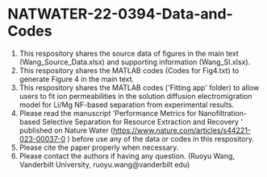 # NATWATER-22-0394-Data-and-Codes

1. This respository shares the source data of figures in the main text (Wang_Source_Data.xlsx) and supporting information (Wang_SI.xlsx).
2. This respository shares the MATLAB codes (Codes for Fig4.txt) to generate Figure 4 in the main text.
3. This respository shares the MATLAB codes ('Fitting app' folder) to allow users to fit ion permeabilities in the solution diffusion electromigration model for Li/Mg NF-based separation from experimental results.
4. Please read the manuscript 'Performance Metrics for Nanofiltration-based Selective Separation for Resource Extraction and Recovery ' published on Nature Water (https://www.nature.com/articles/s44221-023-00037-0 ) before use any of the data or codes in this respository. 
5. Please cite the paper properly when necessary.
6. Please contact the authors if having any question. (Ruoyu Wang, Vanderbilt University, ruoyu.wang@vanderbilt edu)
